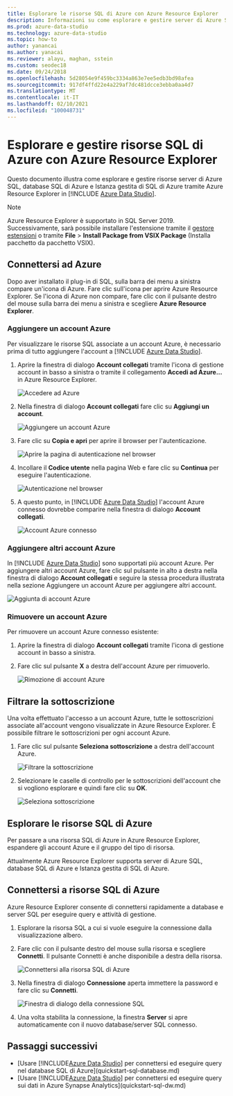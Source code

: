 ```yaml
---
title: Esplorare le risorse SQL di Azure con Azure Resource Explorer
description: Informazioni su come esplorare e gestire server di Azure SQL, database SQL di Azure e Istanza gestita di SQL di Azure tramite Azure Resource Explorer.
ms.prod: azure-data-studio
ms.technology: azure-data-studio
ms.topic: how-to
author: yanancai
ms.author: yanacai
ms.reviewer: alayu, maghan, sstein
ms.custom: seodec18
ms.date: 09/24/2018
ms.openlocfilehash: 5d28054e9f459bc3334a863e7ee5edb3bd98afea
ms.sourcegitcommit: 917df4ffd22e4a229af7dc481dcce3ebba0aa4d7
ms.translationtype: MT
ms.contentlocale: it-IT
ms.lasthandoff: 02/10/2021
ms.locfileid: "100048731"
---
```

# <a name="explore-and-manage-azure-sql-resources-with-azure-resource-explorer"></a>Esplorare e gestire risorse SQL di Azure con Azure Resource Explorer

Questo documento illustra come esplorare e gestire risorse server di Azure SQL, database SQL di Azure e Istanza gestita di SQL di Azure tramite Azure Resource Explorer in [!INCLUDE [Azure Data Studio](../includes/name-sos-short.md)].

>[!NOTE]
>Azure Resource Explorer è supportato in SQL Server 2019. Successivamente, sarà possibile installare l'estensione tramite il [gestore estensioni](./extensions/add-extensions.md) o tramite **File** > **Install Package from VSIX Package** (Installa pacchetto da pacchetto VSIX).

## <a name="connect-to-azure"></a>Connettersi ad Azure

Dopo aver installato il plug-in di SQL, sulla barra dei menu a sinistra compare un'icona di Azure. Fare clic sull'icona per aprire Azure Resource Explorer. Se l'icona di Azure non compare, fare clic con il pulsante destro del mouse sulla barra dei menu a sinistra e scegliere **Azure Resource Explorer**.

### <a name="add-an-azure-account"></a>Aggiungere un account Azure

Per visualizzare le risorse SQL associate a un account Azure, è necessario prima di tutto aggiungere l'account a [!INCLUDE [Azure Data Studio](../includes/name-sos-short.md)].

1. Aprire la finestra di dialogo **Account collegati** tramite l'icona di gestione account in basso a sinistra o tramite il collegamento **Accedi ad Azure...** in Azure Resource Explorer.

    ![Accedere ad Azure](media/azure-resource-explorer/sign-in-to-azure.png)

2. Nella finestra di dialogo **Account collegati** fare clic su **Aggiungi un account**.

    ![Aggiungere un account Azure](media/azure-resource-explorer/add-an-azure-account.png)

3. Fare clic su **Copia e apri** per aprire il browser per l'autenticazione.

    ![Aprire la pagina di autenticazione nel browser](media/azure-resource-explorer/open-authentication-in-browser.png)

4. Incollare il **Codice utente** nella pagina Web e fare clic su **Continua** per eseguire l'autenticazione.

    ![Autenticazione nel browser](media/azure-resource-explorer/authenticate-in-browser.png)

5. A questo punto, in [!INCLUDE [Azure Data Studio](../includes/name-sos-short.md)] l'account Azure connesso dovrebbe comparire nella finestra di dialogo **Account collegati**.

    ![Account Azure connesso](media/azure-resource-explorer/signed-in-azure-account.png)

### <a name="add-more-azure-accounts"></a>Aggiungere altri account Azure

In [!INCLUDE [Azure Data Studio](../includes/name-sos-short.md)] sono supportati più account Azure. Per aggiungere altri account Azure, fare clic sul pulsante in alto a destra nella finestra di dialogo **Account collegati** e seguire la stessa procedura illustrata nella sezione Aggiungere un account Azure per aggiungere altri account.

![Aggiunta di account Azure](media/azure-resource-explorer/add-more-azure-account.png)

### <a name="remove-an-azure-account"></a>Rimuovere un account Azure

Per rimuovere un account Azure connesso esistente:

1. Aprire la finestra di dialogo **Account collegati** tramite l'icona di gestione account in basso a sinistra.
2. Fare clic sul pulsante **X** a destra dell'account Azure per rimuoverlo.

    ![Rimozione di account Azure](media/azure-resource-explorer/remove-azure-account.png)

## <a name="filter-subscription"></a>Filtrare la sottoscrizione

Una volta effettuato l'accesso a un account Azure, tutte le sottoscrizioni associate all'account vengono visualizzate in Azure Resource Explorer. È possibile filtrare le sottoscrizioni per ogni account Azure.

1. Fare clic sul pulsante **Seleziona sottoscrizione** a destra dell'account Azure.

   ![Filtrare la sottoscrizione](media/azure-resource-explorer/filter-subscription.png)

2. Selezionare le caselle di controllo per le sottoscrizioni dell'account che si vogliono esplorare e quindi fare clic su **OK**.

   ![Seleziona sottoscrizione](media/azure-resource-explorer/select-subscription.png)

## <a name="explore-azure-sql-resources"></a>Esplorare le risorse SQL di Azure

Per passare a una risorsa SQL di Azure in Azure Resource Explorer, espandere gli account Azure e il gruppo del tipo di risorsa.

Attualmente Azure Resource Explorer supporta server di Azure SQL, database SQL di Azure e Istanza gestita di SQL di Azure.

## <a name="connect-to-azure-sql-resources"></a>Connettersi a risorse SQL di Azure

Azure Resource Explorer consente di connettersi rapidamente a database e server SQL per eseguire query e attività di gestione.

1. Esplorare la risorsa SQL a cui si vuole eseguire la connessione dalla visualizzazione albero.
2. Fare clic con il pulsante destro del mouse sulla risorsa e scegliere **Connetti**. Il pulsante Connetti è anche disponibile a destra della risorsa.

   ![Connettersi alla risorsa SQL di Azure](media/azure-resource-explorer/connect-to-azure-sql-resource.png)

3. Nella finestra di dialogo **Connessione** aperta immettere la password e fare clic su **Connetti**.

   ![Finestra di dialogo della connessione SQL](media/azure-resource-explorer/sql-connection-dialog.png)
4. Una volta stabilita la connessione, la finestra **Server** si apre automaticamente con il nuovo database/server SQL connesso.

## <a name="next-steps"></a>Passaggi successivi

- [Usare [!INCLUDE[Azure Data Studio](../includes/name-sos-short.md)] per connettersi ed eseguire query nel database SQL di Azure](quickstart-sql-database.md)
- [Usare [!INCLUDE[Azure Data Studio](../includes/name-sos-short.md)] per connettersi ed eseguire query sui dati in Azure Synapse Analytics](quickstart-sql-dw.md)